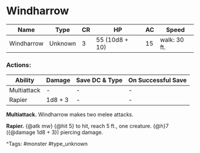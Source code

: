 # Windharrow

| Name | Type | CR | HP | AC | Speed |
|------|------|----|----|----|-------|
| Windharrow | Unknown | 3 | 55 (10d8 + 10) | 15 | walk: 30 ft. |

### Actions:

| Ability | Damage | Save DC & Type | On Successful Save |
|---------|--------|----------------|--------------------|
| Multiattack | - | - | - |
| Rapier | 1d8 + 3 | - | - |


**Multiattack.** Windharrow makes two melee attacks.

**Rapier.** {@atk mw} {@hit 5} to hit, reach 5 ft., one creature. {@h}7 ({@damage 1d8 + 3}) piercing damage.

^Tags: #monster #type_unknown